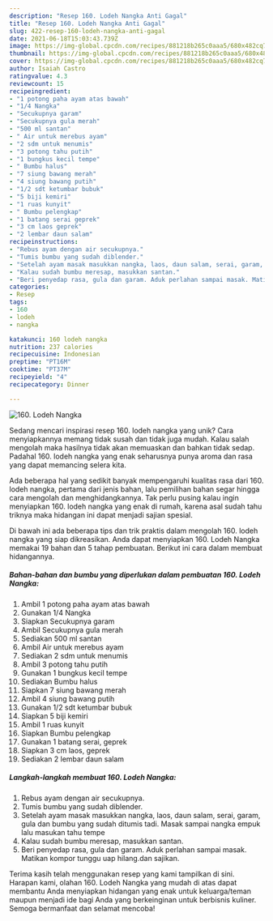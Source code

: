 ```yaml
---
description: "Resep 160. Lodeh Nangka Anti Gagal"
title: "Resep 160. Lodeh Nangka Anti Gagal"
slug: 422-resep-160-lodeh-nangka-anti-gagal
date: 2021-06-18T15:03:43.739Z
image: https://img-global.cpcdn.com/recipes/881218b265c0aaa5/680x482cq70/160-lodeh-nangka-foto-resep-utama.jpg
thumbnail: https://img-global.cpcdn.com/recipes/881218b265c0aaa5/680x482cq70/160-lodeh-nangka-foto-resep-utama.jpg
cover: https://img-global.cpcdn.com/recipes/881218b265c0aaa5/680x482cq70/160-lodeh-nangka-foto-resep-utama.jpg
author: Isaiah Castro
ratingvalue: 4.3
reviewcount: 15
recipeingredient:
- "1 potong paha ayam atas bawah"
- "1/4 Nangka"
- "Secukupnya garam"
- "Secukupnya gula merah"
- "500 ml santan"
- " Air untuk merebus ayam"
- "2 sdm untuk menumis"
- "3 potong tahu putih"
- "1 bungkus kecil tempe"
- " Bumbu halus"
- "7 siung bawang merah"
- "4 siung bawang putih"
- "1/2 sdt ketumbar bubuk"
- "5 biji kemiri"
- "1 ruas kunyit"
- " Bumbu pelengkap"
- "1 batang serai geprek"
- "3 cm laos geprek"
- "2 lembar daun salam"
recipeinstructions:
- "Rebus ayam dengan air secukupnya."
- "Tumis bumbu yang sudah diblender."
- "Setelah ayam masak masukkan nangka, laos, daun salam, serai, garam, gula dan bumbu yang sudah ditumis tadi. Masak sampai nangka empuk lalu masukan tahu tempe"
- "Kalau sudah bumbu meresap, masukkan santan."
- "Beri penyedap rasa, gula dan garam. Aduk perlahan sampai masak. Matikan kompor tunggu uap hilang.dan sajikan."
categories:
- Resep
tags:
- 160
- lodeh
- nangka

katakunci: 160 lodeh nangka 
nutrition: 237 calories
recipecuisine: Indonesian
preptime: "PT16M"
cooktime: "PT37M"
recipeyield: "4"
recipecategory: Dinner

---
```



![160. Lodeh Nangka](https://img-global.cpcdn.com/recipes/881218b265c0aaa5/680x482cq70/160-lodeh-nangka-foto-resep-utama.jpg)

Sedang mencari inspirasi resep 160. lodeh nangka yang unik? Cara menyiapkannya memang tidak susah dan tidak juga mudah. Kalau salah mengolah maka hasilnya tidak akan memuaskan dan bahkan tidak sedap. Padahal 160. lodeh nangka yang enak seharusnya punya aroma dan rasa yang dapat memancing selera kita.



Ada beberapa hal yang sedikit banyak mempengaruhi kualitas rasa dari 160. lodeh nangka, pertama dari jenis bahan, lalu pemilihan bahan segar hingga cara mengolah dan menghidangkannya. Tak perlu pusing kalau ingin menyiapkan 160. lodeh nangka yang enak di rumah, karena asal sudah tahu triknya maka hidangan ini dapat menjadi sajian spesial.


Di bawah ini ada beberapa tips dan trik praktis dalam mengolah 160. lodeh nangka yang siap dikreasikan. Anda dapat menyiapkan 160. Lodeh Nangka memakai 19 bahan dan 5 tahap pembuatan. Berikut ini cara dalam membuat hidangannya.

<!--inarticleads1-->

##### Bahan-bahan dan bumbu yang diperlukan dalam pembuatan 160. Lodeh Nangka:

1. Ambil 1 potong paha ayam atas bawah
1. Gunakan 1/4 Nangka
1. Siapkan Secukupnya garam
1. Ambil Secukupnya gula merah
1. Sediakan 500 ml santan
1. Ambil  Air untuk merebus ayam
1. Sediakan 2 sdm untuk menumis
1. Ambil 3 potong tahu putih
1. Gunakan 1 bungkus kecil tempe
1. Sediakan  Bumbu halus
1. Siapkan 7 siung bawang merah
1. Ambil 4 siung bawang putih
1. Gunakan 1/2 sdt ketumbar bubuk
1. Siapkan 5 biji kemiri
1. Ambil 1 ruas kunyit
1. Siapkan  Bumbu pelengkap
1. Gunakan 1 batang serai, geprek
1. Siapkan 3 cm laos, geprek
1. Sediakan 2 lembar daun salam




<!--inarticleads2-->

##### Langkah-langkah membuat 160. Lodeh Nangka:

1. Rebus ayam dengan air secukupnya.
1. Tumis bumbu yang sudah diblender.
1. Setelah ayam masak masukkan nangka, laos, daun salam, serai, garam, gula dan bumbu yang sudah ditumis tadi. Masak sampai nangka empuk lalu masukan tahu tempe
1. Kalau sudah bumbu meresap, masukkan santan.
1. Beri penyedap rasa, gula dan garam. Aduk perlahan sampai masak. Matikan kompor tunggu uap hilang.dan sajikan.




Terima kasih telah menggunakan resep yang kami tampilkan di sini. Harapan kami, olahan 160. Lodeh Nangka yang mudah di atas dapat membantu Anda menyiapkan hidangan yang enak untuk keluarga/teman maupun menjadi ide bagi Anda yang berkeinginan untuk berbisnis kuliner. Semoga bermanfaat dan selamat mencoba!
